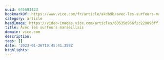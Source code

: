 ```yaml
---
uuid: 645601123
bookmarkOf: https://www.vice.com/fr/article/akdb9b/avec-les-surfeurs-marseillais
category: article
headImage: https://video-images.vice.com/articles/60535d966f2c220093ff1781/lede/1616076461822-nicomallaret2.jpeg?image-resize-opts=Y3JvcD0xeHc6MC45NzA1MTM5MDA1ODk3MjJ4aDtjZW50ZXIsY2VudGVyJnJlc2l6ZT0xMjAwOiomcmVzaXplPTEyMDA6Kg
title: Avec les surfeurs marseillais
domain: vice.com
description:
tags: []
date: '2023-01-26T19:45:41.358Z'
highlights:
---
```




